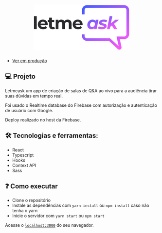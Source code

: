 <h1 align="center">
  <img alt="letmeask" title="letmeask" src=".github/logo.svg" />
</h1>

- [Ver em produção](https://letmeask-36c74.web.app/)

## 💻 Projeto

Letmeask um app de criação de salas de Q&A ao vivo para a audiência tirar suas dúvidas em tempo real.

Foi usado o Realtime database do Firebase com autorização e autenticação de usuário com Google.

Deploy realizado no host da Firebase.

## 🛠️ Tecnologias e ferramentas:

- React
- Typescript
- Hooks
- Context API
- Sass

## ❓ Como executar

- Clone o repositório
- Instale as dependências com `yarn install` ou `npm install` caso não tenha o yarn
- Inicie o servidor com `yarn start` ou `npm start`

Acesse o [`localhost:3000`](http://localhost:3000) do seu navegador.
